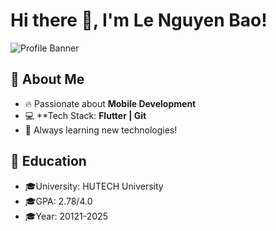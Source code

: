 # Hi there 👋, I'm Le Nguyen Bao!  
![Profile Banner](https://raw.githubusercontent.com/nguyenbao0110/nguyenbao0110/main/images/banner.jpg)

## 🌟 About Me
- 🔥 Passionate about **Mobile Development**
- 💻 **Tech Stack: **Flutter | Git**
- 🚀 Always learning new technologies!
## 🌟 Education
- 🎓University: HUTECH University
- 🎓GPA: 2.78/4.0
- 🎓Year: 20121-2025
